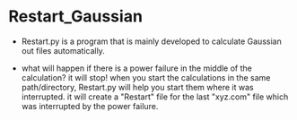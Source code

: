# Restart_Gaussian

* Restart.py is a program that is mainly developed to calculate Gaussian out files automatically.

* what will happen if there is a power failure in the middle of the calculation? it will stop! when you start the calculations in the same path/directory, Restart.py will help you start them where it was interrupted. it will create a "Restart" file for the last "xyz.com" file which was interrupted by the power failure.
